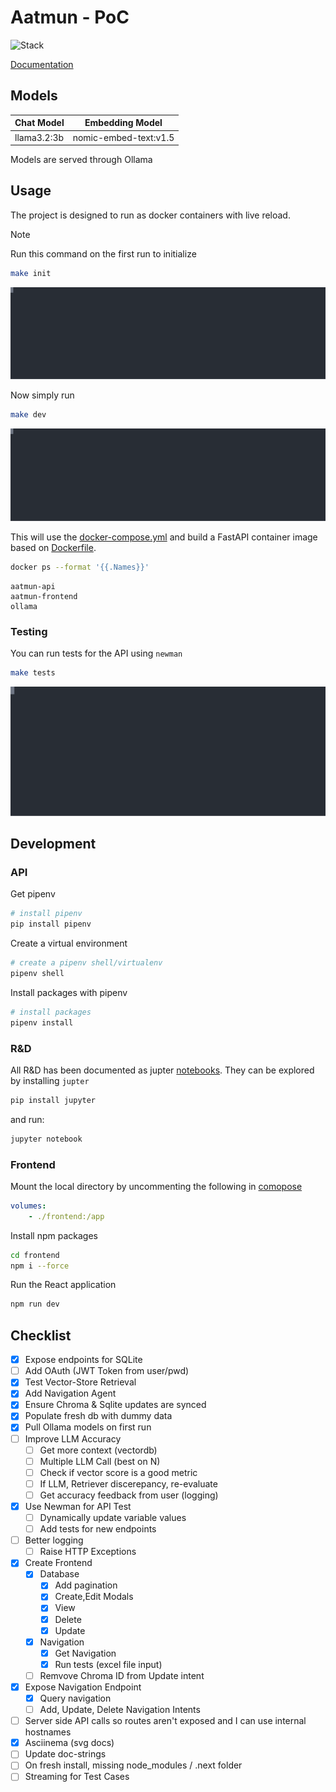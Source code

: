 # Aatmun - PoC

![Stack](https://skillicons.dev/icons?i=ubuntu,bash,py)


[Documentation](./data/docs/Documentation.md)

## Models

| Chat Model  | Embedding Model       |
|-------------|-----------------------|
| llama3.2:3b | nomic-embed-text:v1.5 |

Models are served through Ollama 

## Usage

The project is designed to run as docker containers with live reload.

> [!NOTE]
> Run this command on the first run to initialize


```bash
make init
```

![Init command](./data/images/init.svg)


Now simply run

```bash
make dev
```

![Dev command](./data/images/dev.svg)


This will use the [docker-compose.yml](./docker-compose.yml) and build a FastAPI container image based on [Dockerfile](./Dockerfile).

```bash
docker ps --format '{{.Names}}'
```

```
aatmun-api
aatmun-frontend
ollama
```

### Testing

You can run tests for the API using `newman`

```bash
make tests
```

![Test command](./data/images/test.svg)


## Development

### API

Get pipenv

```bash
# install pipenv
pip install pipenv
```

Create a virtual environment

```bash
# create a pipenv shell/virtualenv
pipenv shell
```

Install packages with pipenv
```bash
# install packages
pipenv install
```

### R&D
All R&D has been documented as jupter [notebooks](./notebooks/). They can be explored by installing `jupter`

```bash
pip install jupyter
```

and run:

```bash
jupyter notebook
```

### Frontend
Mount the local directory by uncommenting the following in [comopose](./docker-compose.yml)

```yml
volumes:
    - ./frontend:/app
```

Install npm packages

```bash
cd frontend 
npm i --force
```

Run the React application

```bash
npm run dev
```

## Checklist

- [x] Expose endpoints for SQLite
- [ ] Add OAuth (JWT Token from user/pwd)
- [x] Test Vector-Store Retrieval
- [x] Add Navigation Agent
- [X] Ensure Chroma & Sqlite updates are synced
- [x] Populate fresh db with dummy data
- [x] Pull Ollama models on first run
- [ ] Improve LLM Accuracy
    - [ ] Get more context (vectordb)
    - [ ] Multiple LLM Call (best on N)
    - [ ] Check if vector score is a good metric
    - [ ] If LLM, Retriever discerepancy, re-evaluate
    - [ ] Get accuracy feedback from user (logging)
- [X] Use Newman for API Test
    - [ ] Dynamically update variable values
    - [ ] Add tests for new endpoints
- [ ] Better logging
    - [ ] Raise HTTP Exceptions
- [x] Create Frontend
    - [x] Database
        - [x] Add pagination
        - [x] Create,Edit Modals
        - [x] View
        - [x] Delete
        - [x] Update
    - [x] Navigation
        - [X] Get Navigation
        - [X] Run tests (excel file input)
    - [ ] Remvove Chroma ID from Update intent
- [x] Expose Navigation Endpoint
    - [x] Query navigation
    - [ ] Add, Update, Delete Navigation Intents
- [ ] Server side API calls so routes aren't exposed and I can use internal hostnames
- [x] Asciinema (svg docs) 
- [ ] Update doc-strings
- [ ] On fresh install, missing node_modules / .next folder
- [ ] Streaming for Test Cases
